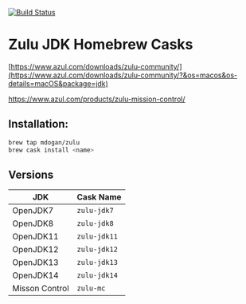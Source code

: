 [![Build Status](https://github.com/mdogan/homebrew-zulu/workflows/Build/badge.svg)](https://github.com/mdogan/homebrew-zulu/actions)

# Zulu JDK Homebrew Casks

[https://www.azul.com/downloads/zulu-community/](https://www.azul.com/downloads/zulu-community/?&os=macos&os-details=macOS&package=jdk)

https://www.azul.com/products/zulu-mission-control/

## Installation:

```bash
brew tap mdogan/zulu
brew cask install <name>
```

## Versions

| JDK | Cask Name |
|--|--|
| OpenJDK7 | `zulu-jdk7` |
| OpenJDK8 | `zulu-jdk8` |
| OpenJDK11 | `zulu-jdk11` |
| OpenJDK12 | `zulu-jdk12` |
| OpenJDK13 | `zulu-jdk13` |
| OpenJDK14 | `zulu-jdk14` |
| Misson Control | `zulu-mc` |
